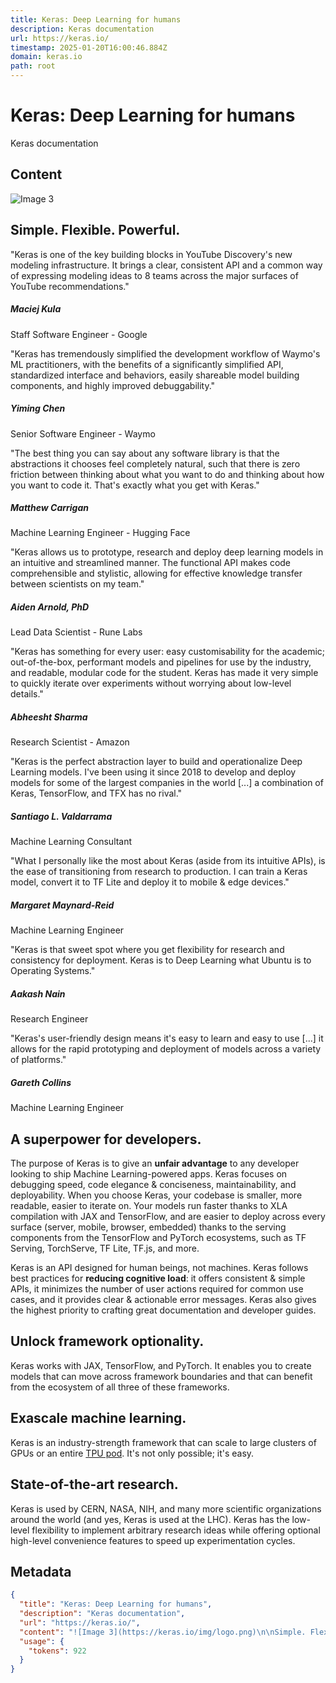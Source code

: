 ```yaml
---
title: Keras: Deep Learning for humans
description: Keras documentation
url: https://keras.io/
timestamp: 2025-01-20T16:00:46.884Z
domain: keras.io
path: root
---
```


# Keras: Deep Learning for humans


Keras documentation


## Content

![Image 3](https://keras.io/img/logo.png)

Simple. Flexible. Powerful.
---------------------------

"Keras is one of the key building blocks in YouTube Discovery's new modeling infrastructure. It brings a clear, consistent API and a common way of expressing modeling ideas to 8 teams across the major surfaces of YouTube recommendations."

##### Maciej Kula  
Staff Software Engineer - Google

"Keras has tremendously simplified the development workflow of Waymo's ML practitioners, with the benefits of a significantly simplified API, standardized interface and behaviors, easily shareable model building components, and highly improved debuggability."

##### Yiming Chen  
Senior Software Engineer - Waymo

"The best thing you can say about any software library is that the abstractions it chooses feel completely natural, such that there is zero friction between thinking about what you want to do and thinking about how you want to code it. That's exactly what you get with Keras."

##### Matthew Carrigan  
Machine Learning Engineer - Hugging Face

"Keras allows us to prototype, research and deploy deep learning models in an intuitive and streamlined manner. The functional API makes code comprehensible and stylistic, allowing for effective knowledge transfer between scientists on my team."

##### Aiden Arnold, PhD  
Lead Data Scientist - Rune Labs

"Keras has something for every user: easy customisability for the academic; out-of-the-box, performant models and pipelines for use by the industry, and readable, modular code for the student. Keras has made it very simple to quickly iterate over experiments without worrying about low-level details."

##### Abheesht Sharma  
Research Scientist - Amazon

"Keras is the perfect abstraction layer to build and operationalize Deep Learning models. I've been using it since 2018 to develop and deploy models for some of the largest companies in the world \[...\] a combination of Keras, TensorFlow, and TFX has no rival."

##### Santiago L. Valdarrama  
Machine Learning Consultant

"What I personally like the most about Keras (aside from its intuitive APIs), is the ease of transitioning from research to production. I can train a Keras model, convert it to TF Lite and deploy it to mobile & edge devices."

##### Margaret Maynard-Reid  
Machine Learning Engineer

"Keras is that sweet spot where you get flexibility for research and consistency for deployment. Keras is to Deep Learning what Ubuntu is to Operating Systems."

##### Aakash Nain  
Research Engineer

"Keras's user-friendly design means it's easy to learn and easy to use \[...\] it allows for the rapid prototyping and deployment of models across a variety of platforms."

##### Gareth Collins  
Machine Learning Engineer

A superpower for developers.
----------------------------

The purpose of Keras is to give an **unfair advantage** to any developer looking to ship Machine Learning-powered apps. Keras focuses on debugging speed, code elegance & conciseness, maintainability, and deployability. When you choose Keras, your codebase is smaller, more readable, easier to iterate on. Your models run faster thanks to XLA compilation with JAX and TensorFlow, and are easier to deploy across every surface (server, mobile, browser, embedded) thanks to the serving components from the TensorFlow and PyTorch ecosystems, such as TF Serving, TorchServe, TF Lite, TF.js, and more.

Keras is an API designed for human beings, not machines. Keras follows best practices for **reducing cognitive load**: it offers consistent & simple APIs, it minimizes the number of user actions required for common use cases, and it provides clear & actionable error messages. Keras also gives the highest priority to crafting great documentation and developer guides.

Unlock framework optionality.
-----------------------------

Keras works with JAX, TensorFlow, and PyTorch. It enables you to create models that can move across framework boundaries and that can benefit from the ecosystem of all three of these frameworks.

Exascale machine learning.
--------------------------

Keras is an industry-strength framework that can scale to large clusters of GPUs or an entire [TPU pod](https://cloud.google.com/tpu). It's not only possible; it's easy.

State-of-the-art research.
--------------------------

Keras is used by CERN, NASA, NIH, and many more scientific organizations around the world (and yes, Keras is used at the LHC). Keras has the low-level flexibility to implement arbitrary research ideas while offering optional high-level convenience features to speed up experimentation cycles.

## Metadata

```json
{
  "title": "Keras: Deep Learning for humans",
  "description": "Keras documentation",
  "url": "https://keras.io/",
  "content": "![Image 3](https://keras.io/img/logo.png)\n\nSimple. Flexible. Powerful.\n---------------------------\n\n\"Keras is one of the key building blocks in YouTube Discovery's new modeling infrastructure. It brings a clear, consistent API and a common way of expressing modeling ideas to 8 teams across the major surfaces of YouTube recommendations.\"\n\n##### Maciej Kula  \nStaff Software Engineer - Google\n\n\"Keras has tremendously simplified the development workflow of Waymo's ML practitioners, with the benefits of a significantly simplified API, standardized interface and behaviors, easily shareable model building components, and highly improved debuggability.\"\n\n##### Yiming Chen  \nSenior Software Engineer - Waymo\n\n\"The best thing you can say about any software library is that the abstractions it chooses feel completely natural, such that there is zero friction between thinking about what you want to do and thinking about how you want to code it. That's exactly what you get with Keras.\"\n\n##### Matthew Carrigan  \nMachine Learning Engineer - Hugging Face\n\n\"Keras allows us to prototype, research and deploy deep learning models in an intuitive and streamlined manner. The functional API makes code comprehensible and stylistic, allowing for effective knowledge transfer between scientists on my team.\"\n\n##### Aiden Arnold, PhD  \nLead Data Scientist - Rune Labs\n\n\"Keras has something for every user: easy customisability for the academic; out-of-the-box, performant models and pipelines for use by the industry, and readable, modular code for the student. Keras has made it very simple to quickly iterate over experiments without worrying about low-level details.\"\n\n##### Abheesht Sharma  \nResearch Scientist - Amazon\n\n\"Keras is the perfect abstraction layer to build and operationalize Deep Learning models. I've been using it since 2018 to develop and deploy models for some of the largest companies in the world \\[...\\] a combination of Keras, TensorFlow, and TFX has no rival.\"\n\n##### Santiago L. Valdarrama  \nMachine Learning Consultant\n\n\"What I personally like the most about Keras (aside from its intuitive APIs), is the ease of transitioning from research to production. I can train a Keras model, convert it to TF Lite and deploy it to mobile & edge devices.\"\n\n##### Margaret Maynard-Reid  \nMachine Learning Engineer\n\n\"Keras is that sweet spot where you get flexibility for research and consistency for deployment. Keras is to Deep Learning what Ubuntu is to Operating Systems.\"\n\n##### Aakash Nain  \nResearch Engineer\n\n\"Keras's user-friendly design means it's easy to learn and easy to use \\[...\\] it allows for the rapid prototyping and deployment of models across a variety of platforms.\"\n\n##### Gareth Collins  \nMachine Learning Engineer\n\nA superpower for developers.\n----------------------------\n\nThe purpose of Keras is to give an **unfair advantage** to any developer looking to ship Machine Learning-powered apps. Keras focuses on debugging speed, code elegance & conciseness, maintainability, and deployability. When you choose Keras, your codebase is smaller, more readable, easier to iterate on. Your models run faster thanks to XLA compilation with JAX and TensorFlow, and are easier to deploy across every surface (server, mobile, browser, embedded) thanks to the serving components from the TensorFlow and PyTorch ecosystems, such as TF Serving, TorchServe, TF Lite, TF.js, and more.\n\nKeras is an API designed for human beings, not machines. Keras follows best practices for **reducing cognitive load**: it offers consistent & simple APIs, it minimizes the number of user actions required for common use cases, and it provides clear & actionable error messages. Keras also gives the highest priority to crafting great documentation and developer guides.\n\nUnlock framework optionality.\n-----------------------------\n\nKeras works with JAX, TensorFlow, and PyTorch. It enables you to create models that can move across framework boundaries and that can benefit from the ecosystem of all three of these frameworks.\n\nExascale machine learning.\n--------------------------\n\nKeras is an industry-strength framework that can scale to large clusters of GPUs or an entire [TPU pod](https://cloud.google.com/tpu). It's not only possible; it's easy.\n\nState-of-the-art research.\n--------------------------\n\nKeras is used by CERN, NASA, NIH, and many more scientific organizations around the world (and yes, Keras is used at the LHC). Keras has the low-level flexibility to implement arbitrary research ideas while offering optional high-level convenience features to speed up experimentation cycles.",
  "usage": {
    "tokens": 922
  }
}
```
